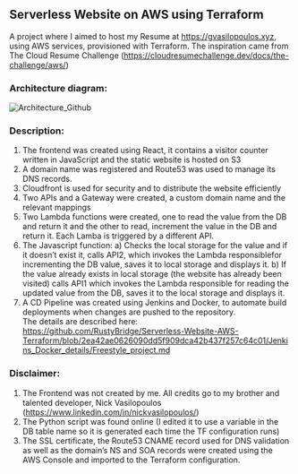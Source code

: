 ## **Serverless Website on AWS using Terraform**

A project where I aimed to host my Resume at https://gvasilopoulos.xyz, using AWS services, provisioned with Terraform. The inspiration came from The Cloud Resume Challenge (https://cloudresumechallenge.dev/docs/the-challenge/aws/)

### **Architecture diagram:**

![Architecture_Github](https://user-images.githubusercontent.com/68524920/207152198-6d946b12-5028-4fde-ad6e-ebc6d77a329c.png)

### **Description:**
1.	The frontend was created using React, it contains a visitor counter written in JavaScript and the static website is hosted on S3
2.	A domain name was registered and Route53 was used to manage its DNS records.
3.	Cloudfront is used for security and to distribute the website efficiently
4.	Two APIs and a Gateway were created, a custom domain name and the relevant mappings
5.	Two Lambda functions were created, one to read the value from the DB and return it and the other to read, increment the value in the DB and return it. Each Lamba is triggered by a different API.
6.	The Javascript function:
a) Checks the local storage for the value and if it doesn’t exist it, calls API2, which invokes the Lambda responsiblefor incrementing the DB value, saves it to local storage and displays it.
b) If the value already exists in local storage (the website has already been visited) calls API1 which invokes the Lambda responsible for reading the updated value from the DB, saves it to the local storage and displays it. 
7. A CD Pipeline was created using Jenkins and Docker, to automate build deployments when changes are pushed to the repository.\
The details are described here: https://github.com/RustyBridge/Serverless-Website-AWS-Terraform/blob/2ea42ae0626090dd5f909dca42b437f257c64c01/Jenkins_Docker_details/Freestyle_project.md 

### **Disclaimer:**
1.	The Frontend was not created by me. All credits go to my brother and talented developer, Nick Vasilopoulos (https://www.linkedin.com/in/nickvasilopoulos/)
2.	The Python script was found online (I edited it to use a variable in the DB table name so it is generated each time the TF configuration runs)
3.	The SSL certificate, the Route53 CNAME record used for DNS validation as well as the domain’s NS and SOA records were created using the AWS Console and imported to the Terraform configuration.
